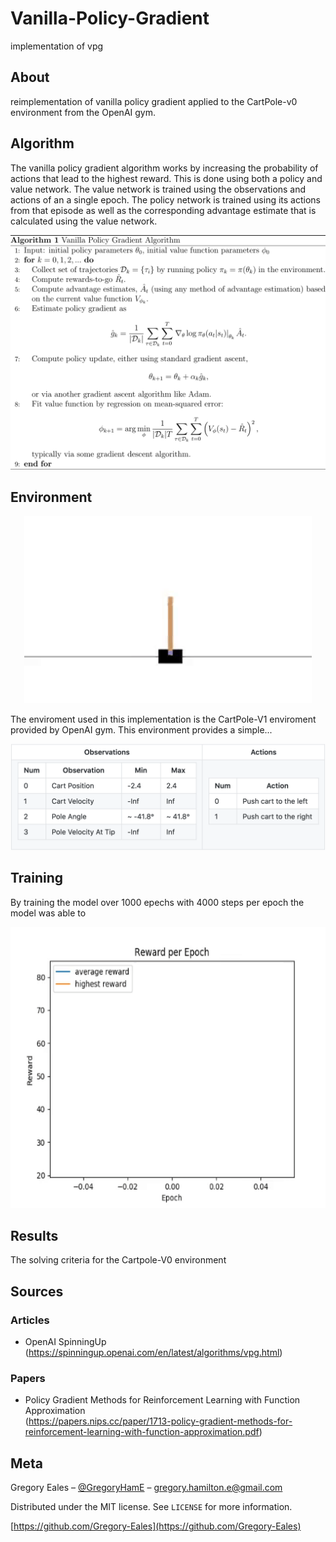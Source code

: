# Vanilla-Policy-Gradient
implementation of vpg

## About
reimplementation of vanilla policy gradient applied to the CartPole-v0 environment from the OpenAI gym.

## Algorithm

The vanilla policy gradient algorithm works by increasing the probability of actions that lead to the highest reward. This is done using both a policy and value network. The value network is trained using the observations and actions of an a single epoch. The policy network is trained using its actions from that episode as well as the corresponding advantage estimate that is calculated using the value network.

<p align="center">
  <img width="800" src="https://github.com/Gregory-Eales/ML-Reimplementations/blob/master/Vanilla-Policy-Gradient/img/vpg_pseudocode.png">
</p>


## Environment

<p align="center">
  <img width="460" height="300" src="https://github.com/Gregory-Eales/ML-Reimplementations/blob/master/Vanilla-Policy-Gradient/img/CartPole-v1.gif">
</p>

The enviroment used in this implementation is the CartPole-V1 enviroment provided by OpenAI gym. This environment provides a simple...


<p align="center">
  <img width="800" src="https://github.com/Gregory-Eales/ML-Reimplementations/blob/master/Vanilla-Policy-Gradient/img/CartPoleTable.png">
</p>


## Training

By training the model over 1000 epechs with 4000 steps per epoch the model was able to


<p align="center">
  <img height="450" src="https://github.com/Gregory-Eales/ML-Reimplementations/blob/master/Vanilla-Policy-Gradient/img/training_graph.gif">
</p>


## Results

The solving criteria for the Cartpole-V0 environment

## Sources

### Articles
* OpenAI SpinningUp (https://spinningup.openai.com/en/latest/algorithms/vpg.html)

### Papers
* Policy Gradient Methods for Reinforcement Learning with Function Approximation <br/>
  (https://papers.nips.cc/paper/1713-policy-gradient-methods-for-reinforcement-learning-with-function-approximation.pdf)

## Meta

Gregory Eales – [@GregoryHamE](https://twitter.com/GregoryHamE) – gregory.hamilton.e@gmail.com

Distributed under the MIT license. See ``LICENSE`` for more information.

[https://github.com/Gregory-Eales](https://github.com/Gregory-Eales)

